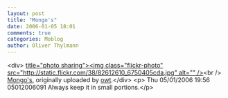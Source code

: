 ```yaml
---
layout: post
title: "Mongo's"
date: 2006-01-05 18:01
comments: true
categories: Moblog
author: Oliver Thylmann
---
```



&lt;div&gt;	[ title=&quot;photo sharing&quot;&gt;&lt;img class=&quot;flickr-photo&quot; src=&quot;http://static.flickr.com/38/82612610_6750405cda.jpg&quot; alt=&quot;&quot; /&gt;](http://www.flickr.com/photos/oliver/82612610/)&lt;br /&gt;	[Mongo's](http://www.flickr.com/photos/oliver/82612610/), originally uploaded by [owt](http://www.flickr.com/people/oliver/).&lt;/div&gt;				&lt;p&gt;	Thu 05/01/2006 19:56 05012006091 Always keep it in small portions.&lt;/p&gt;


